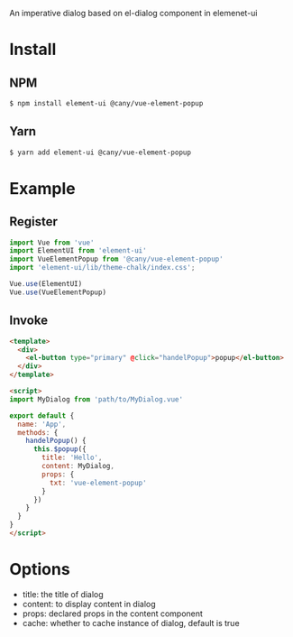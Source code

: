 An imperative dialog based on el-dialog component in elemenet-ui

# Install

## NPM

```bash
$ npm install element-ui @cany/vue-element-popup
```

## Yarn

```bash
$ yarn add element-ui @cany/vue-element-popup
```

# Example

## Register

```js
import Vue from 'vue'
import ElementUI from 'element-ui'
import VueElementPopup from '@cany/vue-element-popup'
import 'element-ui/lib/theme-chalk/index.css';

Vue.use(ElementUI)
Vue.use(VueElementPopup)
```

## Invoke

```html
<template>
  <div>
    <el-button type="primary" @click="handelPopup">popup</el-button>
  </div>
</template>

<script>
import MyDialog from 'path/to/MyDialog.vue'

export default {
  name: 'App',
  methods: {
    handelPopup() {
      this.$popup({
        title: 'Hello',
        content: MyDialog,
        props: {
          txt: 'vue-element-popup'
        }
      })
    }
  }
}
</script>
```

# Options

- title: the title of dialog
- content: to display content in dialog
- props: declared props in the content component
- cache: whether to cache instance of dialog, default is true


